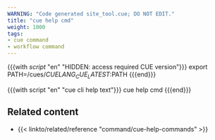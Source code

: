 ```yaml
---
WARNING: "Code generated site_tool.cue; DO NOT EDIT."
title: "cue help cmd"
weight: 1000
tags:
- cue command
- workflow command
---
```

{{{with _script_ "en" "HIDDEN: access required CUE version"}}}
export PATH=/cues/$CUELANG_CUE_LATEST:$PATH
{{{end}}}

{{{with script "en" "cue cli help text"}}}
cue help cmd
{{{end}}}

## Related content

- {{< linkto/related/reference "command/cue-help-commands" >}}